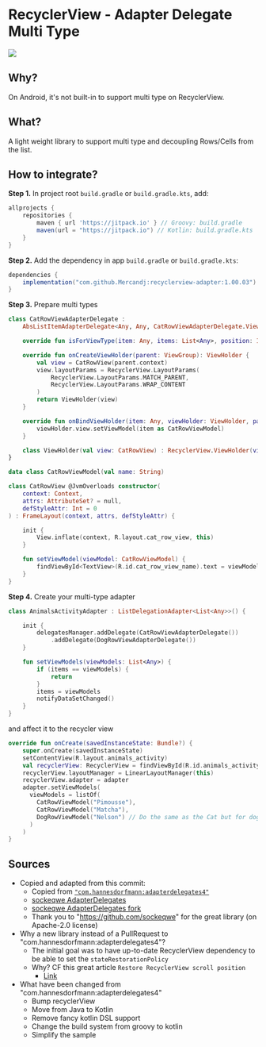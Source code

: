 # RecyclerView - Adapter Delegate Multi Type

[![](https://jitpack.io/v/Mercandj/recyclerview-adapter.svg)](https://jitpack.io/#Mercandj/recyclerview-adapter)

## Why?

On Android, it's not built-in to support multi type on RecyclerView.

## What?

A light weight library to support multi type and decoupling Rows/Cells from the list.

## How to integrate?

**Step 1.** In project root `build.gradle` or `build.gradle.kts`, add:

```groovy
allprojects {
    repositories {
        maven { url 'https://jitpack.io' } // Groovy: build.gradle
        maven(url = "https://jitpack.io") // Kotlin: build.gradle.kts
    }
}
```

**Step 2.** Add the dependency in app `build.gradle` or `build.gradle.kts`:

```groovy
dependencies {
    implementation("com.github.Mercandj:recyclerview-adapter:1.00.03")
}
```

**Step 3.** Prepare multi types

```kotlin
class CatRowViewAdapterDelegate :
    AbsListItemAdapterDelegate<Any, Any, CatRowViewAdapterDelegate.ViewHolder>() {

    override fun isForViewType(item: Any, items: List<Any>, position: Int) = item is CatRowViewModel

    override fun onCreateViewHolder(parent: ViewGroup): ViewHolder {
        val view = CatRowView(parent.context)
        view.layoutParams = RecyclerView.LayoutParams(
            RecyclerView.LayoutParams.MATCH_PARENT,
            RecyclerView.LayoutParams.WRAP_CONTENT
        )
        return ViewHolder(view)
    }

    override fun onBindViewHolder(item: Any, viewHolder: ViewHolder, payloads: List<Any>) {
        viewHolder.view.setViewModel(item as CatRowViewModel)
    }

    class ViewHolder(val view: CatRowView) : RecyclerView.ViewHolder(view)
}
```

```kotlin
data class CatRowViewModel(val name: String)

class CatRowView @JvmOverloads constructor(
    context: Context,
    attrs: AttributeSet? = null,
    defStyleAttr: Int = 0
) : FrameLayout(context, attrs, defStyleAttr) {

    init {
        View.inflate(context, R.layout.cat_row_view, this)
    }

    fun setViewModel(viewModel: CatRowViewModel) {
        findViewById<TextView>(R.id.cat_row_view_name).text = viewModel.name
    }
}
```

**Step 4.** Create your multi-type adapter

```kotlin
class AnimalsActivityAdapter : ListDelegationAdapter<List<Any>>() {

    init {
        delegatesManager.addDelegate(CatRowViewAdapterDelegate())
            .addDelegate(DogRowViewAdapterDelegate())
    }

    fun setViewModels(viewModels: List<Any>) {
        if (items == viewModels) {
            return
        }
        items = viewModels
        notifyDataSetChanged()
    }
}
```

and affect it to the recycler view

```kotlin
override fun onCreate(savedInstanceState: Bundle?) {
    super.onCreate(savedInstanceState)
    setContentView(R.layout.animals_activity)
    val recyclerView: RecyclerView = findViewById(R.id.animals_activity_recycler_view)
    recyclerView.layoutManager = LinearLayoutManager(this)
    recyclerView.adapter = adapter
    adapter.setViewModels(
      viewModels = listOf(
        CatRowViewModel("Pimousse"),
        CatRowViewModel("Matcha"),
        DogRowViewModel("Nelson") // Do the same as the Cat but for dogs
      )
    )
}
```

## Sources

- Copied and adapted from this commit:
  - Copied from [`"com.hannesdorfmann:adapterdelegates4"`](https://github.com/sockeqwe/AdapterDelegates)
  - [sockeqwe AdapterDelegates](https://github.com/sockeqwe/AdapterDelegates/commit/e855771c3ed8b256287e46350ebc3ada2085c41a)
  - [sockeqwe AdapterDelegates fork](https://github.com/Mercandj/AdapterDelegates/commit/6d8b261504e766f30f040a6b9e3892d819a5c537)
  - Thank you to "https://github.com/sockeqwe" for the great library (on Apache-2.0 license)
- Why a new library instead of a PullRequest to "com.hannesdorfmann:adapterdelegates4"?
  - The initial goal was to have up-to-date RecyclerView dependency to be able to set
    the `stateRestorationPolicy`
  - Why? CF this great article `Restore RecyclerView scroll position`
    - [Link](https://medium.com/androiddevelopers/restore-recyclerview-scroll-position-a8fbdc9a9334)
- What have been changed from "com.hannesdorfmann:adapterdelegates4"
  - Bump recyclerView
  - Move from Java to Kotlin
  - Remove fancy kotlin DSL support
  - Change the build system from groovy to kotlin
  - Simplify the sample
